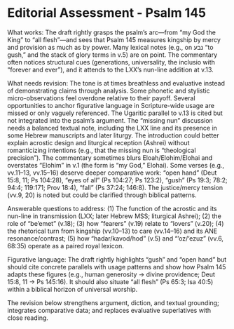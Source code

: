 # Editorial Assessment - Psalm 145

What works: The draft rightly grasps the psalm’s arc—from “my God the King” to “all flesh”—and sees that Psalm 145 measures kingship by mercy and provision as much as by power. Many lexical notes (e.g., on נבע “to gush,” and the stack of glory terms in v.5) are on point. The commentary often notices structural cues (generations, universality, the inclusio with “forever and ever”), and it attends to the LXX’s nun-line addition at v.13.

What needs revision: The tone is at times breathless and evaluative instead of demonstrating claims through analysis. Some phonetic and stylistic micro-observations feel overdone relative to their payoff. Several opportunities to anchor figurative language in Scripture-wide usage are missed or only vaguely referenced. The Ugaritic parallel to v.13 is cited but not integrated into the psalm’s argument. The “missing nun” discussion needs a balanced textual note, including the LXX line and its presence in some Hebrew manuscripts and later liturgy. The introduction could better explain acrostic design and liturgical reception (Ashrei) without romanticizing intentions (e.g., that the missing nun is “theological precision”). The commentary sometimes blurs Eloah/Elohim/Elohai and overstates “Elohim” in v.1 (the form is “my God,” Elohai). Some verses (e.g., vv.11–13, vv.15–16) deserve deeper comparative work: “open hand” (Deut 15:8, 11; Ps 104:28), “eyes of all” (Ps 104:27; Ps 123:2), “gush” (Ps 19:3; 78:2; 94:4; 119:171; Prov 18:4), “fall” (Ps 37:24; 146:8). The justice/mercy tension (vv.9, 20) is noted but could be clarified through biblical patterns.

Answerable questions to address: (1) The function of the acrostic and its nun-line in transmission (LXX; later Hebrew MSS; liturgical Ashrei); (2) the role of “be’emet” (v.18); (3) how “fearers” (v.19) relate to “lovers” (v.20); (4) the rhetorical turn from kingship (vv.10–13) to care (vv.14–16) and its ANE resonance/contrast; (5) how “hadar/kavod/hod” (v.5) and “’oz/‘ezuz” (vv.6, 68:35) operate as a paired royal lexicon.

Figurative language: The draft rightly highlights “gush” and “open hand” but should cite concrete parallels with usage patterns and show how Psalm 145 adapts these figures (e.g., human generosity → divine providence; Deut 15:8, 11 → Ps 145:16). It should also situate “all flesh” (Ps 65:3; Isa 40:5) within a biblical horizon of universal worship.

The revision below strengthens argument, diction, and textual grounding; integrates comparative data; and replaces evaluative superlatives with close reading.